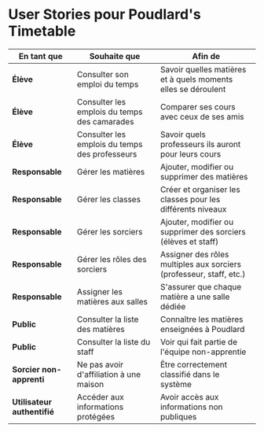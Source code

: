 # User Stories pour Poudlard's Timetable

| En tant que           | Souhaite que                                   | Afin de                                                            |
|------------------------|------------------------------------------------|--------------------------------------------------------------------|
| **Élève**              | Consulter son emploi du temps                  | Savoir quelles matières et à quels moments elles se déroulent      |
| **Élève**              | Consulter les emplois du temps des camarades   | Comparer ses cours avec ceux de ses amis                           |
| **Élève**              | Consulter les emplois du temps des professeurs | Savoir quels professeurs ils auront pour leurs cours               |
| **Responsable**        | Gérer les matières                             | Ajouter, modifier ou supprimer des matières                        |
| **Responsable**        | Gérer les classes                              | Créer et organiser les classes pour les différents niveaux         |
| **Responsable**        | Gérer les sorciers                             | Ajouter, modifier ou supprimer des sorciers (élèves et staff)      |
| **Responsable**        | Gérer les rôles des sorciers                   | Assigner des rôles multiples aux sorciers (professeur, staff, etc.)|
| **Responsable**        | Assigner les matières aux salles               | S'assurer que chaque matière a une salle dédiée                    |
| **Public**             | Consulter la liste des matières                | Connaître les matières enseignées à Poudlard                       |
| **Public**             | Consulter la liste du staff                    | Voir qui fait partie de l'équipe non-apprentie                     |
| **Sorcier non-apprenti** | Ne pas avoir d'affiliation à une maison      | Être correctement classifié dans le système                        |
| **Utilisateur authentifié** | Accéder aux informations protégées        | Avoir accès aux informations non publiques                         |
